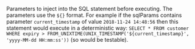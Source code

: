 Parameters to inject into the SQL statement before executing. The parameters use the `${}` format. For example if the sqlParams contains parameter `current_timestamp` of value `2018-11-24 14:48:56` then this statement would execute in a deterministic way: `SELECT * FROM customer WHERE expiry > FROM_UNIXTIME(UNIX_TIMESTAMP('${current_timestamp}', 'yyyy-MM-dd HH:mm:ss'))` (so would be testable).
